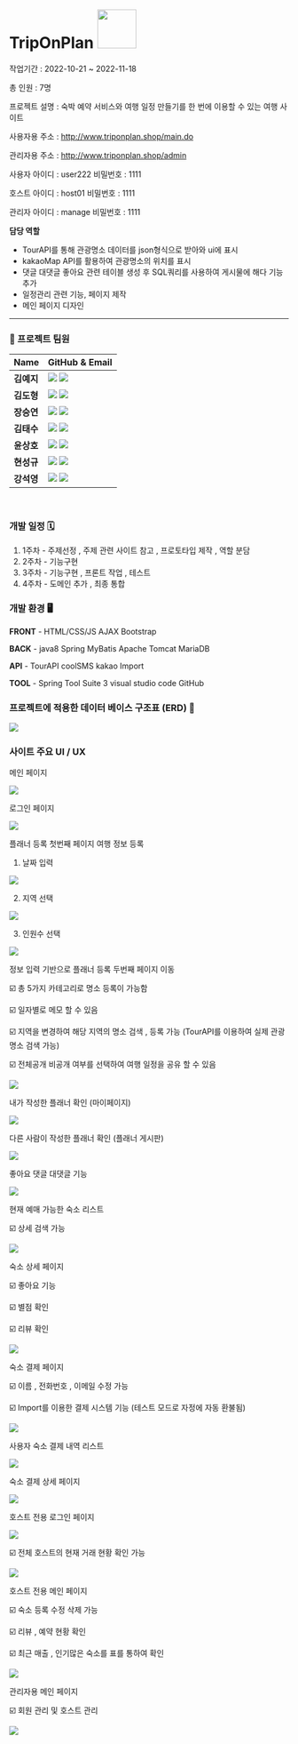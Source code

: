 # TripOnPlan <img src="img/0.png" style="width:70px; heigh:40px;">

작업기간 : 2022-10-21 ~ 2022-11-18 

총 인원 : 7명

프로젝트 설명 : 숙박 예약 서비스와 여행 일정 만들기를 한 번에 이용할 수 있는 여행 사이트 

사용자용 주소 : http://www.triponplan.shop/main.do

관리자용 주소 : http://www.triponplan.shop/admin

사용자 아이디 : user222 비밀번호 : 1111 

호스트 아이디 : host01 비밀번호 : 1111

관리자 아이디 : manage 비밀번호 : 1111

**담당 역할** 

- TourAPI를 통해 관광명소 데이터를 json형식으로 받아와 ui에 표시
- kakaoMap API를 활용하여 관광명소의 위치를 표시
- 댓글 대댓글 좋아요 관련 테이블 생성 후 SQL쿼리를 사용하여 게시물에 해다 기능 추가
- 일정관리 관련 기능, 페이지 제작
- 메인 페이지 디자인

---
### 🛫 프로젝트 팀원

|**Name**|**GitHub & Email**|
|----|----------------|
|**김예지**|[<img src="https://img.shields.io/badge/GitHub-181717?style=for-the-badge&logo=GitHub&logoColor=white">](https://github.com/yeaji862 "김예지 깃허브") [<img src="https://img.shields.io/badge/kyjkeh0515@gmail.com-EA4335?style=for-the-badge&logo=Gmail&logoColor=white&link=mailto:kyjkeh0515@gmail.com">](mailto:kyjkeh0515@gmail.com "김예지 이메일")|
|**김도형**|[<img src="https://img.shields.io/badge/GitHub-181717?style=for-the-badge&logo=GitHub&logoColor=white">](https://github.com/duel4u "김도형 깃허브") [<img src="https://img.shields.io/badge/duel4u@gmail.com-EA4335?style=for-the-badge&logo=Gmail&logoColor=white&link=mailto:duel4u@gmail.com">](mailto:duel4u@gmail.com "김도형 이메일")|
|**장승연**|[<img src="https://img.shields.io/badge/GitHub-181717?style=for-the-badge&logo=GitHub&logoColor=white">](https://github.com/jangseungyeon "장승연 깃허브") [<img src="https://img.shields.io/badge/wkdtmddus3512@gmail.com-EA4335?style=for-the-badge&logo=Gmail&logoColor=white&link=mailto:wkdtmddus3512@gmail.com">](mailto:wkdtmddus3512@gmail.com "장승연 이메일")|
|**김태수**|[<img src="https://img.shields.io/badge/GitHub-181717?style=for-the-badge&logo=GitHub&logoColor=white">](https://github.com/kkimts80 "김태수 깃허브") [<img src="https://img.shields.io/badge/kkimts80@gmail.com-EA4335?style=for-the-badge&logo=Gmail&logoColor=white&link=mailto:kkimts80@gmail.com">](mailto:kkimts80@gmail.com "김태수 이메일")|
|**윤상호**|[<img src="https://img.shields.io/badge/GitHub-181717?style=for-the-badge&logo=GitHub&logoColor=white">](https://github.com/BlueWizdom "윤상호 깃허브") [<img src="https://img.shields.io/badge/yssh0424@gmail.com-EA4335?style=for-the-badge&logo=Gmail&logoColor=white&link=mailto:yssh0424@gmail.com">](mailto:yssh0424@gmail.com "윤상호 이메일")|
|**현성규**|[<img src="https://img.shields.io/badge/GitHub-181717?style=for-the-badge&logo=GitHub&logoColor=white">](https://github.com/Hyun8787 "현성규 깃허브") [<img src="https://img.shields.io/badge/ooppbbss@gmail.com-EA4335?style=for-the-badge&logo=Gmail&logoColor=white&link=mailto:ooppbbss@gmail.com">](mailto:ooppbbss@gmail.com "현성규 이메일")|
|**강석영**|[<img src="https://img.shields.io/badge/GitHub-181717?style=for-the-badge&logo=GitHub&logoColor=white">](https://github.com/KangSY92 "강석영 깃허브") [<img src="https://img.shields.io/badge/tjrdud471@gmail.com-EA4335?style=for-the-badge&logo=Gmail&logoColor=white&link=mailto:tjrdud471@gmail.com">](mailto:tjrdud471@gmail.com "강석영 이메일")|

<br/>

### 개발 일정 🗓️

1.  1주차 - 주제선정 , 주제 관련 사이트 참고 , 프로토타입 제작 , 역할 분담 
2.  2주차 - 기능구현
3.  3주차 - 기능구현 , 프론트 작업 , 테스트 
4.  4주차 - 도메인 추가 , 최종 통합 

### 개발 환경 🖥️

**FRONT** - HTML/CSS/JS AJAX Bootstrap 

**BACK** - java8 Spring MyBatis Apache Tomcat MariaDB

**API** - TourAPI coolSMS kakao Import 

**TOOL** - Spring Tool Suite 3 visual studio code GitHub

### 프로젝트에 적용한 데이터 베이스 구조표 (ERD) 📌

<img src="img/1.png">

### 사이트 주요 UI / UX

메인 페이지

<img src="img/2.png">

로그인 페이지

<img src="img/3.png">

플래너 등록 첫번째 페이지 여행 정보 등록

1. 날짜 입력

<img src="img/4.png">

2. 지역 선택 

<img src="img/5.png">

3. 인원수 선택 

<img src="img/6.png">

정보 입력 기반으로 플래너 등록 두번째 페이지 이동 

☑️ 총 5가지 카테고리로 명소 등록이 가능함  

☑️ 일자별로 메모 할 수 있음 

☑️ 지역을 변경하여 해당 지역의 명소 검색 , 등록 가능 (TourAPI를 이용하여 실제 관광명소 검색 가능)

☑️ 전체공개 비공개 여부를 선택하여 여행 일정을 공유 할 수 있음

<img src="img/7.png">

내가 작성한 플래너 확인 (마이페이지)

<img src="img/8.png">

다른 사람이 작성한 플래너 확인 (플래너 게시판)

<img src="img/9.png">

좋아요 댓글 대댓글 기능 

<img src="img/10.png">

현재 예매 가능한 숙소 리스트 

☑️ 상세 검색 가능 

<img src="img/room01.png">

숙소 상세 페이지 

☑️ 좋아요 기능 

☑️ 별점 확인 

☑️ 리뷰 확인

<img src="img/room02.png">

숙소 결제 페이지 

☑️ 이름 , 전화번호 , 이메일 수정 가능

☑️ Import를 이용한 결제 시스템 기능 (테스트 모드로 자정에 자동 환불됨)

<img src="img/room03.png">


사용자 숙소 결제 내역 리스트

<img src="img/room04.png">

숙소 결제 상세 페이지 

<img src="img/room05.png">

호스트 전용 로그인 페이지

<img src="img/host01.png">

☑️ 전체 호스트의 현재 거래 현황 확인 가능 

<img src="img/host02.png">

호스트 전용 메인 페이지 

☑️ 숙소 등록 수정 삭제 가능 

☑️ 리뷰 , 예약 현황 확인

☑️ 최근 매출 , 인기많은 숙소를 표를 통하여 확인 

<img src="img/host03.png">

관리자용 메인 페이지 

☑️ 회원 관리 및 호스트 관리 

<img src="img/12.png">

